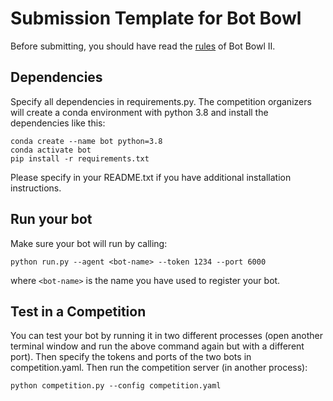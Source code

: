 # Submission Template for Bot Bowl

Before submitting, you should have read the [rules](https://njustesen.github.io/ffai/bot-bowl-ii) of Bot Bowl II.

## Dependencies
Specify all dependencies in requirements.py. 
The competition organizers will create a conda environment with python 3.8 and install the dependencies like this:

```
conda create --name bot python=3.8
conda activate bot
pip install -r requirements.txt
```

Please specify in your README.txt if you have additional installation instructions.

## Run your bot
Make sure your bot will run by calling:

```
python run.py --agent <bot-name> --token 1234 --port 6000
```
where ```<bot-name>``` is the name you have used to register your bot.

## Test in a Competition
You can test your bot by running it in two different processes (open another terminal window and run the above command again but with a different port). Then specify the tokens and ports of the two bots in competition.yaml.
Then run the competition server (in another process):

```
python competition.py --config competition.yaml  
```
